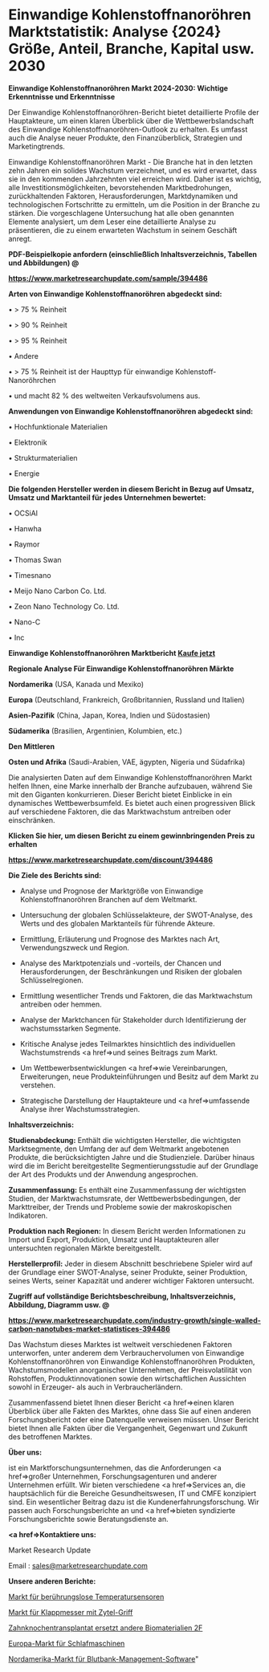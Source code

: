 # Einwandige Kohlenstoffnanoröhren Marktstatistik: Analyse {2024} Größe, Anteil, Branche, Kapital usw. 2030

<strong>Einwandige Kohlenstoffnanoröhren Markt 2024-2030: Wichtige Erkenntnisse und Erkenntnisse</strong>

Der Einwandige Kohlenstoffnanoröhren-Bericht bietet detaillierte Profile der Hauptakteure, um einen klaren Überblick über die Wettbewerbslandschaft des Einwandige Kohlenstoffnanoröhren-Outlook zu erhalten. Es umfasst auch die Analyse neuer Produkte, den Finanzüberblick, Strategien und Marketingtrends.

Einwandige Kohlenstoffnanoröhren Markt - Die Branche hat in den letzten zehn Jahren ein solides Wachstum verzeichnet, und es wird erwartet, dass sie in den kommenden Jahrzehnten viel erreichen wird. Daher ist es wichtig, alle Investitionsmöglichkeiten, bevorstehenden Marktbedrohungen, zurückhaltenden Faktoren, Herausforderungen, Marktdynamiken und technologischen Fortschritte zu ermitteln, um die Position in der Branche zu stärken. Die vorgeschlagene Untersuchung hat alle oben genannten Elemente analysiert, um dem Leser eine detaillierte Analyse zu präsentieren, die zu einem erwarteten Wachstum in seinem Geschäft anregt.



<strong><b>PDF-Beispielkopie anfordern (einschließlich Inhaltsverzeichnis, Tabellen und Abbildungen) @ </b></strong>

<strong><a href=https://www.marketresearchupdate.com/sample/394486>

<strong>https://www.marketresearchupdate.com/sample/394486</u></a></strong></strong>



<strong>Arten von Einwandige Kohlenstoffnanoröhren abgedeckt sind:</strong>

• > 75 % Reinheit

• > 90 % Reinheit

• > 95 % Reinheit

• Andere

• > 75 % Reinheit ist der Haupttyp für einwandige Kohlenstoff-Nanoröhrchen

• und macht 82 % des weltweiten Verkaufsvolumens aus.



<strong>Anwendungen von Einwandige Kohlenstoffnanoröhren abgedeckt sind:</strong>

• Hochfunktionale Materialien

• Elektronik

• Strukturmaterialien

• Energie



<strong>Die folgenden Hersteller werden in diesem Bericht in Bezug auf Umsatz, Umsatz und Marktanteil für jedes Unternehmen bewertet:</strong>

• OCSiAl

• Hanwha

• Raymor

• Thomas Swan

• Timesnano

• Meijo Nano Carbon Co. Ltd.

• Zeon Nano Technology Co. Ltd.

• Nano-C

• Inc



<strong>Einwandige Kohlenstoffnanoröhren Marktbericht <a href=https://www.marketresearchupdate.com/buynow/394486>Kaufe jetzt</a></strong>



<strong>Regionale Analyse Für Einwandige Kohlenstoffnanoröhren Märkte</strong>



<strong>Nordamerika</strong> (USA, Kanada und Mexiko)



<strong>Europa</strong> (Deutschland, Frankreich, Großbritannien, Russland und Italien)



<strong>Asien-Pazifik</strong> (China, Japan, Korea, Indien und Südostasien)



<strong>Südamerika</strong> (Brasilien, Argentinien, Kolumbien, etc.)



<strong>Den Mittleren</strong> 

<strong>Osten und Afrika</strong> (Saudi-Arabien, VAE, ägypten, Nigeria und Südafrika)

Die analysierten Daten auf dem Einwandige Kohlenstoffnanoröhren Markt helfen Ihnen, eine Marke innerhalb der Branche aufzubauen, während Sie mit den Giganten konkurrieren. Dieser Bericht bietet Einblicke in ein dynamisches Wettbewerbsumfeld. Es bietet auch einen progressiven Blick auf verschiedene Faktoren, die das Marktwachstum antreiben oder einschränken.



<strong>Klicken Sie hier, um diesen Bericht zu einem gewinnbringenden Preis zu erhalten
</strong>

<strong><a href=https://www.marketresearchupdate.com/discount/394486>https://www.marketresearchupdate.com/discount/394486</b></u></strong></a>



<strong>Die Ziele des Berichts sind:</strong>

- Analyse und Prognose der Marktgröße von Einwandige Kohlenstoffnanoröhren Branchen auf dem Weltmarkt.

- Untersuchung der globalen Schlüsselakteure, der SWOT-Analyse, des Werts und des globalen Marktanteils für führende Akteure.

- Ermittlung, Erläuterung und Prognose des Marktes nach Art, Verwendungszweck und Region.

- Analyse des Marktpotenzials und -vorteils, der Chancen und Herausforderungen, der Beschränkungen und Risiken der globalen Schlüsselregionen.

- Ermittlung wesentlicher Trends und Faktoren, die das Marktwachstum antreiben oder hemmen.

- Analyse der Marktchancen für Stakeholder durch Identifizierung der wachstumsstarken Segmente.

- Kritische Analyse jedes Teilmarktes hinsichtlich des individuellen Wachstumstrends <a href=>und</a> seines Beitrags zum Markt.

- Um Wettbewerbsentwicklungen <a href=>wie</a> Vereinbarungen, Erweiterungen, neue Produkteinführungen und Besitz auf dem Markt zu verstehen.

- Strategische Darstellung der Hauptakteure und <a href=>umfas</a>sende Analyse ihrer Wachstumsstrategien.



<strong>Inhaltsverzeichnis:</strong>



<strong>Studienabdeckung:</strong> Enthält die wichtigsten Hersteller, die wichtigsten Marktsegmente, den Umfang der auf dem Weltmarkt angebotenen Produkte, die berücksichtigten Jahre und die Studienziele. Darüber hinaus wird die im Bericht bereitgestellte Segmentierungsstudie auf der Grundlage der Art des Produkts und der Anwendung angesprochen.



<strong>Zusammenfassung:</strong> Es enthält eine Zusammenfassung der wichtigsten Studien, der Marktwachstumsrate, der Wettbewerbsbedingungen, der Markttreiber, der Trends und Probleme sowie der makroskopischen Indikatoren.



<strong>Produktion nach Regionen:</strong> In diesem Bericht werden Informationen zu Import und Export, Produktion, Umsatz und Hauptakteuren aller untersuchten regionalen Märkte bereitgestellt.



<strong>Herstellerprofil:</strong> Jeder in diesem Abschnitt beschriebene Spieler wird auf der Grundlage einer SWOT-Analyse, seiner Produkte, seiner Produktion, seines Werts, seiner Kapazität und anderer wichtiger Faktoren untersucht.



<strong><b>Zugriff auf vollständige Berichtsbeschreibung, Inhaltsverzeichnis, Abbildung, Diagramm usw. @ </b></strong>

<strong><a href=https://www.marketresearchupdate.com/industry-growth/single-walled-carbon-nanotubes-market-statistices-394486>https://www.marketresearchupdate.com/industry-growth/single-walled-carbon-nanotubes-market-statistices-394486</a></strong>

Das Wachstum dieses Marktes ist weltweit verschiedenen Faktoren unterworfen, unter anderem dem Verbrauchervolumen von Einwandige Kohlenstoffnanoröhren von Einwandige Kohlenstoffnanoröhren Produkten, Wachstumsmodellen anorganischer Unternehmen, der Preisvolatilität von Rohstoffen, Produktinnovationen sowie den wirtschaftlichen Aussichten sowohl in Erzeuger- als auch in Verbraucherländern.

Zusammenfassend bietet Ihnen dieser Bericht <a href=>einen</a> klaren Überblick über alle Fakten des Marktes, ohne dass Sie auf einen anderen Forschungsbericht oder eine Datenquelle verweisen müssen. Unser Bericht bietet Ihnen alle Fakten über die Vergangenheit, Gegenwart und Zukunft des betroffenen Marktes.



<strong>Über uns:</strong>

 ist ein Marktforschungsunternehmen, das die Anforderungen <a href=>großer</a> Unternehmen, Forschungsagenturen und anderer Unternehmen erfüllt. Wir bieten verschiedene <a href=>Services</a> an, die hauptsächlich für die Bereiche Gesundheitswesen, IT und CMFE konzipiert sind. Ein wesentlicher Beitrag dazu ist die Kundenerfahrungsforschung. Wir passen auch Forschungsberichte an und <a href=>bieten</a> syndizierte Forschungsberichte sowie Beratungsdienste an.



<strong><a href=>Kontaktiere uns:</a></strong>

Market Research Update

Email : sales@marketresearchupdate.com



<strong>Unsere anderen Berichte:</strong>

<a href=https://www.linkedin.com/pulse/non-contact-temperature-sensors-market-latest-report-outstanding>Markt für berührungslose Temperatursensoren</a>

<a href=https://www.linkedin.com/pulse/zytel-handle-folding-knives-market-analysis-segment-region>Markt für Klappmesser mit Zytel-Griff</a>

<a href=https://www.linkedin.com/pulse/dental-bone-graft-substitutes-other-biomaterials-2f>Zahnknochentransplantat ersetzt andere Biomaterialien 2F</a>

<a href=https://www.linkedin.com/pulse/europe-sleeping-machine-market-2023-top-industry>Europa-Markt für Schlafmaschinen</a>

<a href=https://www.linkedin.com/pulse/north-america-blood-bank-management-software-market-continues>Nordamerika-Markt für Blutbank-Management-Software</a>"
